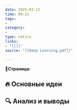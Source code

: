 ```yaml
---
date: 2025-03-12
time: 09:21
tags: 
- 
category: 
- 
type: notice
links: 
- "[[]]" 
source: "[[Deep Learning.pdf]]"

---
```

**📝Страница:**   

## 🔥 Основные идеи 




## 🔍 Анализ и выводы  





